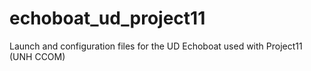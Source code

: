 # echoboat_ud_project11
Launch and configuration files for the UD Echoboat used with Project11 (UNH CCOM)
